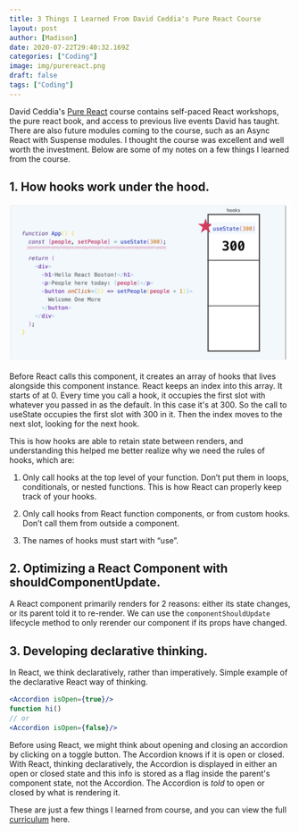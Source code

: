 ```yaml
---
title: 3 Things I Learned From David Ceddia's Pure React Course
layout: post
author: [Madison]
date: 2020-07-22T29:40:32.169Z
categories: ["Coding"]
image: img/purereact.png
draft: false
tags: ["Coding"]
---
```


David Ceddia's [Pure React](https://purereact.com/)  course contains self-paced React workshops, the pure react book, and access to previous live events David has taught. There are also future modules coming to the course, such as an Async React with Suspense modules. I thought the course was excellent and well worth the investment. Below are some of my notes on a few things I learned from the course.

## 1. How hooks work under the hood.

![image info](./img/purereactexample.png)

Before React calls this component, it creates an array of hooks that lives alongside this component instance. React keeps an index into this array. It starts of at 0. Every time you call a hook, it occupies the first slot with whatever you passed in as the default. In this case it's at 300. So the call to useState occupies the first slot with 300 in it. Then the index moves to the next slot, looking for the next hook.

This is how hooks are able to retain state between renders, and understanding this helped me better realize why we need the rules of hooks, which are:

1. Only call hooks at the top level of your function. Don’t put them in loops, conditionals, or nested functions. This is how React can properly keep track of your hooks.

2. Only call hooks from React function components, or from custom hooks. Don’t call them from outside a component.

3. The names of hooks must start with “use”. 

## 2. Optimizing a React Component with shouldComponentUpdate.

A React component primarily renders for 2 reasons: either its state changes, or its parent told it to re-render. We can use the `componentShouldUpdate` lifecycle method to only rerender our component if its props have changed. 

## 3. Developing declarative thinking.

In React, we think declaratively, rather than imperatively. Simple example of the declarative React way of thinking. 

```jsx
<Accordion isOpen={true}/> 
function hi()
// or
<Accordion isOpen={false}/>
```

Before using React, we might think about opening and closing an accordion by clicking on a toggle button. The Accordion knows if it is open or closed. With React, thinking declaratively, the Accordion is displayed in either an open or closed state and this info is stored as a flag inside the parent's component state, not the Accordion. The Accordion is *told* to open or closed by what is rendering it.

These are just a few things I learned from course, and you can view the full [curriculum](https://purereact.com/) here.